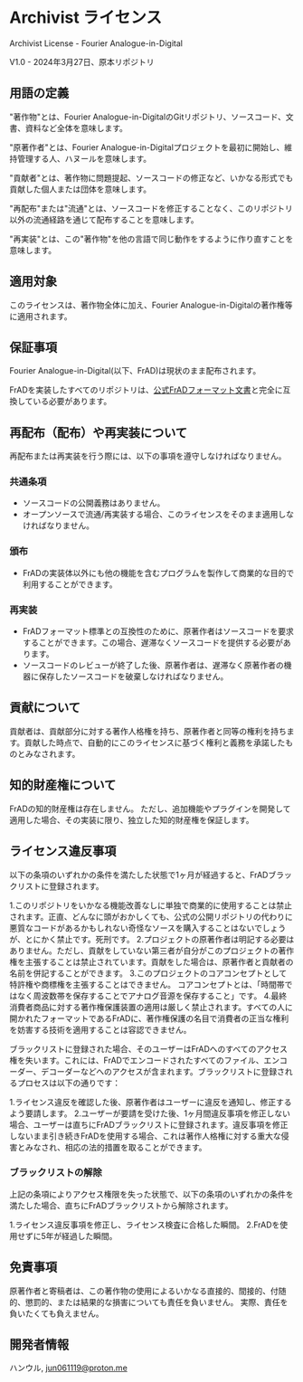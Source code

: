 # Archivist ライセンス

Archivist License - Fourier Analogue-in-Digital

V1.0 - 2024年3月27日、原本リポジトリ

## 用語の定義

"著作物"とは、Fourier Analogue-in-DigitalのGitリポジトリ、ソースコード、文書、資料など全体を意味します。

"原著作者"とは、Fourier Analogue-in-Digitalプロジェクトを最初に開始し、維持管理する人、ハヌールを意味します。

"貢献者"とは、著作物に問題提起、ソースコードの修正など、いかなる形式でも貢献した個人または団体を意味します。

"再配布"または"流通"とは、ソースコードを修正することなく、このリポジトリ以外の流通経路を通じて配布することを意味します。

"再実装"とは、この"著作物"を他の言語で同じ動作をするように作り直すことを意味します。

## 適用対象

このライセンスは、著作物全体に加え、Fourier Analogue-in-Digitalの著作権等に適用されます。

## 保証事項

Fourier Analogue-in-Digital(以下、FrAD)は現状のまま配布されます。

FrADを実装したすべてのリポジトリは、[公式FrADフォーマット文書](https://mikhael-openworkspace.notion.site/Format-specs-727affae8db043f2b50372d91d534368?pvs=4)と完全に互換している必要があります。

## 再配布（配布）や再実装について

再配布または再実装を行う際には、以下の事項を遵守しなければなりません。

### 共通条項

- ソースコードの公開義務はありません。
- オープンソースで流通/再実装する場合、このライセンスをそのまま適用しなければなりません。

### 頒布

- FrADの実装体以外にも他の機能を含むプログラムを製作して商業的な目的で利用することができます。

### 再実装

- FrADフォーマット標準との互換性のために、原著作者はソースコードを要求することができます。この場合、遅滞なくソースコードを提供する必要があります。
- ソースコードのレビューが終了した後、原著作者は、遅滞なく原著作者の機器に保存したソースコードを破棄しなければなりません。

## 貢献について

貢献者は、貢献部分に対する著作人格権を持ち、原著作者と同等の権利を持ちます。貢献した時点で、自動的にこのライセンスに基づく権利と義務を承諾したものとみなされます。

## 知的財産権について

FrADの知的財産権は存在しません。 ただし、追加機能やプラグインを開発して適用した場合、その実装に限り、独立した知的財産権を保証します。

## ライセンス違反事項

以下の条項のいずれかの条件を満たした状態で1ヶ月が経過すると、FrADブラックリストに登録されます。

1.このリポジトリをいかなる機能改善なしに単独で商業的に使用することは禁止されます。正直、どんなに頭がおかしくても、公式の公開リポジトリの代わりに悪質なコードがあるかもしれない奇怪なソースを購入することはないでしょうが、とにかく禁止です。死刑です。
2.プロジェクトの原著作者は明記する必要はありません。ただし、貢献をしていない第三者が自分がこのプロジェクトの著作権を主張することは禁止されています。貢献をした場合は、原著作者と貢献者の名前を併記することができます。
3.このプロジェクトのコアコンセプトとして特許権や商標権を主張することはできません。 コアコンセプトとは、「時間帯ではなく周波数帯を保存することでアナログ音源を保存すること」です。
4.最終消費者商品に対する著作権保護装置の適用は厳しく禁止されます。すべての人に開かれたフォーマットであるFrADに、著作権保護の名目で消費者の正当な権利を妨害する技術を適用することは容認できません。

ブラックリストに登録された場合、そのユーザーはFrADへのすべてのアクセス権を失います。これには、FrADでエンコードされたすべてのファイル、エンコーダー、デコーダーなどへのアクセスが含まれます。ブラックリストに登録されるプロセスは以下の通りです：

1.ライセンス違反を確認した後、原著作者はユーザーに違反を通知し、修正するよう要請します。
2.ユーザーが要請を受けた後、1ヶ月間違反事項を修正しない場合、ユーザーは直ちにFrADブラックリストに登録されます。違反事項を修正しないまま引き続きFrADを使用する場合、これは著作人格権に対する重大な侵害とみなされ、相応の法的措置を取ることができます。

### ブラックリストの解除

上記の条項によりアクセス権限を失った状態で、以下の条項のいずれかの条件を満たした場合、直ちにFrADブラックリストから解除されます。

1.ライセンス違反事項を修正し、ライセンス検査に合格した瞬間。
2.FrADを使用せずに5年が経過した瞬間。

## 免責事項

原著作者と寄稿者は、この著作物の使用によるいかなる直接的、間接的、付随的、懲罰的、または結果的な損害についても責任を負いません。 実際、責任を負いたくても負えません。

## 開発者情報

ハンウル, <jun061119@proton.me>
